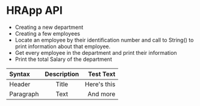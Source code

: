 # HRApp API

<ul>
 <li> Creating a new department </li>
<li> Creating a few employees </li>
<li> Locate an employee by their identification number and call to String() to print information about that employee.</li>
<li> Get every employee in the department and print their information</li>
 <li> Print the total Salary of the department </li>

</ul>

| Syntax      | Description | Test Text     |
| :---        |    :----:   |          ---: |
| Header      | Title       | Here's this   |
| Paragraph   | Text        | And more      |

